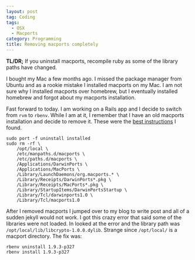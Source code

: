 ```yaml
---
layout: post
tag: Coding
tags: 
  - OSX
  - Macports
category: Programming
title: Removing macports completely
---
```


**TL/DR;** If you uninstall macports, recompile ruby as some of the library paths have changed.

I bought my Mac a few months ago. I missed the package manager from Ubuntu and as a rookie mistake I installed macports on my Mac. I am not sure why I installed macports over homebrew, but I eventually installed homebrew and forgot about my macports installation.

Fast forward to today. I am working on a Rails app and I decide to switch from `rvm` to `rbenv`. While I am at it, I remember that I have an old macports installation and decide to remove it. These were the [best instructions](https://gist.github.com/986553) I found.

    sudo port -f uninstall installed
    sudo rm -rf \
        /opt/local \
        /etc/manpaths.d/macports \
        /etc/paths.d/macports \
        /Applications/DarwinPorts \
        /Applications/MacPorts \
        /Library/LaunchDaemons/org.macports.* \
        /Library/Receipts/DarwinPorts*.pkg \
        /Library/Receipts/MacPorts*.pkg \
        /Library/StartupItems/DarwinPortsStartup \
        /Library/Tcl/darwinports1.0 \
        /Library/Tcl/macports1.0

After I removed macports I jumped over to my blog to write post and all of a sudden jekyll would not work. I got this crazy error that said some of the libraries were not loaded. In looked at the error and the library path was `/opt/local/lib/libcrypto-1.0.0.dylib`. Strange since `/opt/local/` is a macport directory. The fix was:

    rbenv uninstall 1.9.3-p327
    rbenv install 1.9.3-p327

